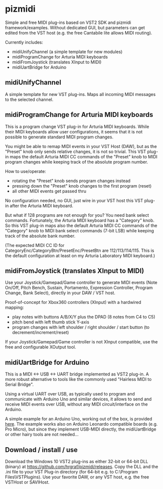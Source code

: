 # pizmidi
Simple and free MIDI plug-ins based on VST2 SDK and pizmidi framework/examples.
Without dedicated GUI, but parameters can get edited from the VST host (e.g. the free Cantabile lite allows MIDI routing).

Currently includes:
  * midiUnifyChannel (a simple template for new modules)
  * midiProgramChange for Arturia MIDI keyboards
  * midiFromJoystick (translates XInput to MIDI)
  * midiUartBridge for Arduino

## midiUnifyChannel 
A simple template for new VST plug-ins. 
Maps all incoming MIDI messages to the selected channel.

## midiProgramChange for Arturia MIDI keyboards
This is a program change VST plug-in for Arturia MIDI keyboards. 
While their MIDI keyboards allow user configurations, it seems that it is not possible to generate standard MIDI program changes.

You might be able to remap MIDI events in your VST Host (DAW), but as the "Preset" knob only sends relative changes, it is not so trivial.
This VST plug-in maps the default Arturia MIDI CC commands of the "Preset" knob to MIDI program changes while keeping track of the absolute program number.

How to use/operate:
  * rotating the "Preset" knob sends program changes instead
  * pressing down the "Preset" knob changes to the first program (reset)
  * all other MIDI events get passed thru

No configuration needed, no GUI, just wire in your VST host this VST plug-in after the Arturia MIDI keyboard.

But what if 128 programs are not enough for you? You need bank select commands. Fortunately, the Arturia MIDI keyboard has a "Category" knob.
So this VST plug-in maps also the default Arturia MIDI CC commands of the "Category" knob to MIDI bank select commands (7-bit LSB) while keeping track of the absolute bank number.

(The expected MIDI CC ID for CategoryEnc/CategoryBtn/PresetEnc/PresetBtn are 112/113/114/115. This is the default configuration at least on my Arturia Laboratory MIDI keyboard.)

## midiFromJoystick (translates XInput to MIDI)
Use your Joystick/Gamepad/Game controller to generate MIDI events (Note On/Off, Pitch Bench, Sustain, Portamento, Expression Controller, Program Change, Bank Select),
directly in your DAW / VST host.

Proof-of-concept for Xbox360 controllers (XInput) with a hardwired mapping: 
  * play notes with buttons A/B/X/Y plus the DPAD (8 notes from C4 to C5)
  * pitch bend with left thumb stick Y-axis
  * program changes with left shoulder / right shoulder / start button  (to decrement/increment/reset)
  
If your Joystick/Gamepad/Game controller is not XInput compatible, use the free and configurable XOutput tool.

## midiUartBridge for Arduino
This is a MIDI <-> USB <-> UART bridge implemented as VST2 plug-in.
A more robust alternative to tools like the commonly used "Hairless MIDI to Serial Bridge".

Using a virtual UART over USB, as typically used to program and communicate with Arduino Uno and similar devices,
it allows to send and receive MIDI events over USB, without any MIDI circuit/interface on the Arduino.

A simple example for an Arduino Uno, working out of the box, is provided [here](doc/ArduMidiTest.ino).
The example works also on Arduino Leonardo compatible boards (e.g. Pro Micro), but since they implement USB-MIDI
directly, the midiUartBridge or other hairy tools are not needed...

## Download / install / use
Download the Windows 10 VST2 plug-ins as either 32-bit or 64-bit DLL (binary) at https://github.com/hrgraf/pizmidi/releases.
Copy the DLL and the .ini file to your VST Plug-in directory (for 64-bit e.g. to C:\Program Files\VSTPlugins).
Use your favorite DAW, or any VST host, e.g. the free VSTHost or SAVIHost.
